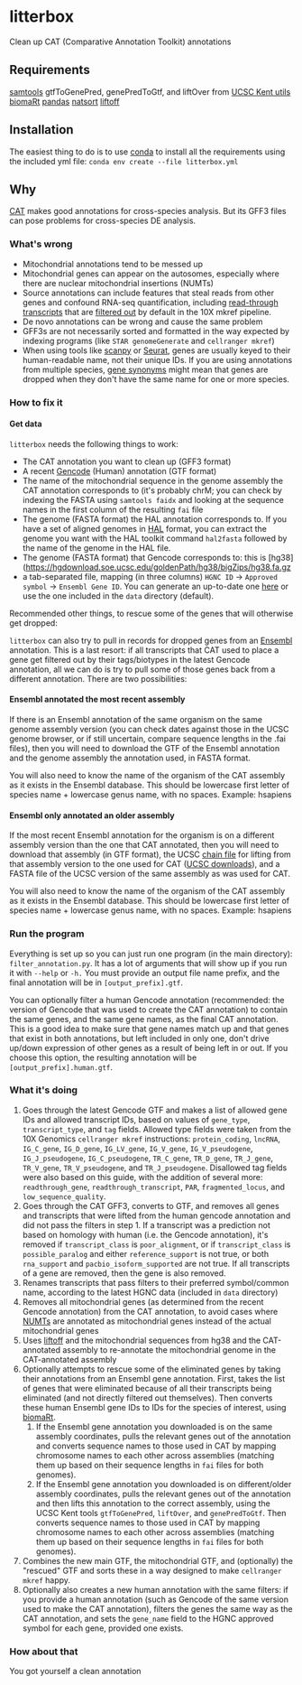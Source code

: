 # litterbox
Clean up CAT (Comparative Annotation Toolkit) annotations

## Requirements

[samtools](https://github.com/samtools/samtools)
gtfToGenePred, genePredToGtf, and liftOver from [UCSC Kent utils](https://hgdownload.soe.ucsc.edu/admin/exe/)
[biomaRt](https://bioconductor.org/packages/release/bioc/html/biomaRt.html)
[pandas](https://pandas.pydata.org/)
[natsort](https://pypi.org/project/natsort/)
[liftoff](https://github.com/agshumate/Liftoff)

## Installation

The easiest thing to do is to use [conda](https://conda.io/projects/conda/en/latest/user-guide/install/index.html) to install all the requirements using the included yml file:
`conda env create --file litterbox.yml`

## Why

[CAT](https://github.com/ComparativeGenomicsToolkit/Comparative-Annotation-Toolkit) makes good annotations for cross-species analysis. But its GFF3 files can pose problems for cross-species DE analysis.

### What's wrong

* Mitochondrial annotations tend to be messed up
* Mitochondrial genes can appear on the autosomes, especially where there are nuclear mitochondrial insertions (NUMTs)
* Source annotations can include features that steal reads from other genes and confound RNA-seq quantification, including [read-through transcripts](https://www.ensembl.info/2019/02/11/annotating-readthrough-transcription-in-ensembl/) that are [filtered out](https://www.10xgenomics.com/support/software/cell-ranger/downloads/cr-ref-build-steps) by default in the 10X mkref pipeline.
* De novo annotations can be wrong and cause the same problem
* GFF3s are not necessarily sorted and formatted in the way expected by indexing programs (like `STAR genomeGenerate` and `cellranger mkref`)
* When using tools like [scanpy](https://scanpy.readthedocs.io/en/stable/) or [Seurat](https://satijalab.org/seurat/), genes are usually keyed to their human-readable name, not their unique IDs. If you are using annotations from multiple species, [gene synonyms](https://www.genenames.org/tools/multi-symbol-checker/) might mean that genes are dropped when they don't have the same name for one or more species. 

### How to fix it

#### Get data

`litterbox` needs the following things to work:

* The CAT annotation you want to clean up (GFF3 format)
* A recent [Gencode](https://www.gencodegenes.org/human/) (Human) annotation (GTF format)
* The name of the mitochondrial sequence in the genome assembly the CAT annotation corresponds to (it's probably chrM; you can check by indexing the FASTA using `samtools faidx` and looking at the sequence names in the first column of the resulting `fai` file
* The genome (FASTA format) the HAL annotation corresponds to. If you have a set of aligned genomes in [HAL](https://github.com/ComparativeGenomicsToolkit/hal) format, you can extract the genome you want with the HAL toolkit command `hal2fasta` followed by the name of the genome in the HAL file.
* The genome (FASTA format) that Gencode corresponds to: this is [hg38](https://hgdownload.soe.ucsc.edu/goldenPath/hg38/bigZips/hg38.fa.gz
* a tab-separated file, mapping (in three columns) `HGNC ID` -> `Approved symbol` -> `Ensembl Gene ID`. You can generate an up-to-date one [here](https://www.genenames.org/download/custom/) or use the one included in the `data` directory (default).

Recommended other things, to rescue some of the genes that will otherwise get dropped:

`litterbox` can also try to pull in records for dropped genes from an [Ensembl](https://www.ensembl.org) annotation. This is a last resort: if all transcripts that CAT used to place a gene get filtered out by their tags/biotypes in the latest Gencode annotation, all we can do is try to pull some of those genes back from a different annotation. There are two possibilities:

#### Ensembl annotated the most recent assembly

If there is an Ensembl annotation of the same organism on the same genome assembly version (you can check dates against those in the UCSC genome browser, or if still uncertain, compare sequence lengths in the .fai files), then you will need to download the GTF of the Ensembl annotation and the genome assembly the annotation used, in FASTA format. 

You will also need to know the name of the organism of the CAT assembly as it exists in the Ensembl database. This should be lowercase first letter of species name + lowercase genus name, with no spaces. Example: hsapiens

#### Ensembl only annotated an older assembly

If the most recent Ensembl annotation for the organism is on a different assembly version than the one that CAT annotated, then you will need to download that assembly (in GTF format), the UCSC [chain file](https://genome.ucsc.edu/goldenPath/help/chain.html) for lifting from that assembly version to the one used for CAT ([UCSC downloads](https://hgdownload2.soe.ucsc.edu/downloads.html)), and a FASTA file of the UCSC version of the same assembly as was used for CAT. 

You will also need to know the name of the organism of the CAT assembly as it exists in the Ensembl database. This should be lowercase first letter of species name + lowercase genus name, with no spaces. Example: hsapiens

### Run the program

Everything is set up so you can just run one program (in the main directory): `filter_annotation.py`. It has a lot of arguments that will show up if you run it with `--help` or `-h.` You must provide an output file name prefix, and the final annotation will be in `[output_prefix].gtf`. 

You can optionally filter a human Gencode annotation (recommended: the version of Gencode that was used to create the CAT annotation) to contain the same genes, and the same gene names, as the final CAT annotation. This is a good idea to make sure that gene names match up and that genes that exist in both annotations, but left included in only one, don't drive up/down expression of other genes as a result of being left in or out. If you choose this option, the resulting annotation will be `[output_prefix].human.gtf`.

### What it's doing

1. Goes through the latest Gencode GTF and makes a list of allowed gene IDs and allowed transcript IDs, based on values of `gene_type`, `transcript_type`, and `tag` fields. Allowed type fields were taken from the 10X Genomics `cellranger mkref` instructions: `protein_coding`, `lncRNA`, `IG_C_gene`, `IG_D_gene`, `IG_LV_gene`, `IG_V_gene`, `IG_V_pseudogene`, `IG_J_pseudogene`, `IG_C_pseudogene`, `TR_C_gene`, `TR_D_gene`, `TR_J_gene`, `TR_V_gene`, `TR_V_pseudogene`, and `TR_J_pseudogene`. Disallowed tag fields were also based on this guide, with the addition of several more: `readthrough_gene`, `readthrough_transcript`, `PAR`, `fragmented_locus`, and `low_sequence_quality`. 
2. Goes through the CAT GFF3, converts to GTF, and removes all genes and transcripts that were lifted from the human gencode annotation and did not pass the filters in step 1. If a transcript was a prediction not based on homology with human (i.e. the Gencode annotation), it's removed if `transcript_class` is `poor_alignment`, or if `transcript_class` is `possible_paralog` and either `reference_support` is not true, or both `rna_support` and `pacbio_isoform_supported` are not true. If all transcripts of a gene are removed, then the gene is also removed.
3. Renames transcripts that pass filters to their preferred symbol/common name, according to the latest HGNC data (included in `data` directory)
4. Removes all mitochondrial genes (as determined from the recent Gencode annotation) from the CAT annotation, to avoid cases where [NUMTs](https://en.wikipedia.org/wiki/Nuclear_mitochondrial_DNA_segment) are annotated as mitochondrial genes instead of the actual mitochondrial genes
5. Uses [liftoff](https://github.com/agshumate/Liftoff) and the mitochondrial sequences from hg38 and the CAT-annotated assembly to re-annotate the mitochondrial genome in the CAT-annotated assembly
6. Optionally attempts to rescue some of the eliminated genes by taking their annotations from an Ensembl gene annotation. First, takes the list of genes that were eliminated because of all their transcripts being eliminated (and not directly filtered out themselves). Then converts these human Ensembl gene IDs to IDs for the species of interest, using [biomaRt](https://www.ensembl.org/info/data/biomart/index.html).
    1. If the Ensembl gene annotation you downloaded is on the same assembly coordinates, pulls the relevant genes out of the annotation and converts sequence names to those used in CAT by mapping chromosome names to each other across assemblies (matching them up based on their sequence lengths in `fai` files for both genomes).
    2. If the Ensembl gene annotation you downloaded is on different/older assembly coordinates, pulls the relevant genes out of the annotation and then lifts this annotation to the correct assembly, using the UCSC Kent tools `gtfToGenePred`, `liftOver`, and `genePredToGtf`. Then converts sequence names to those used in CAT by mapping chromosome names to each other across assemblies (matching them up based on their sequence lengths in `fai` files for both genomes).
 7. Combines the new main GTF, the mitochondrial GTF, and (optionally) the "rescued" GTF and sorts these in a way designed to make `cellranger mkref` happy.
 8. Optionally also creates a new human annotation with the same filters: if you provide a human annotation (such as Gencode of the same version used to make the CAT annotation), filters the genes the same way as the CAT annotation, and sets the `gene_name` field to the HGNC approved symbol for each gene, provided one exists.

### How about that

You got yourself a clean annotation


